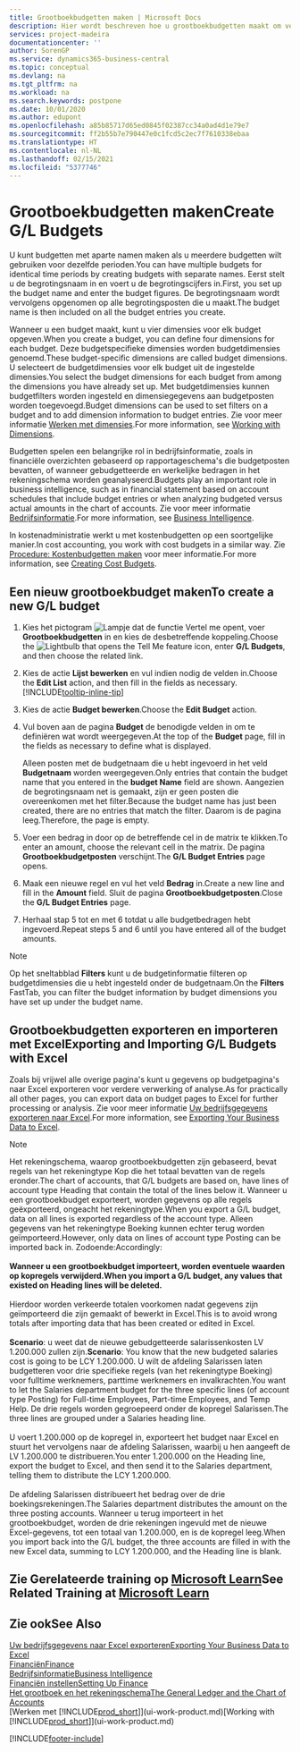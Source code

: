 ```yaml
---
title: Grootboekbudgetten maken | Microsoft Docs
description: Hier wordt beschreven hoe u grootboekbudgetten maakt om verschillende financiële activiteiten te prognosticeren en dimensies toewijst voor bedrijfsinformatiedoeleinden.
services: project-madeira
documentationcenter: ''
author: SorenGP
ms.service: dynamics365-business-central
ms.topic: conceptual
ms.devlang: na
ms.tgt_pltfrm: na
ms.workload: na
ms.search.keywords: postpone
ms.date: 10/01/2020
ms.author: edupont
ms.openlocfilehash: a85b85717d65ed0845f02387cc34a0ad4d1e79e7
ms.sourcegitcommit: ff2b55b7e790447e0c1fcd5c2ec7f7610338ebaa
ms.translationtype: HT
ms.contentlocale: nl-NL
ms.lasthandoff: 02/15/2021
ms.locfileid: "5377746"
---
```

# <a name="create-gl-budgets"></a><span data-ttu-id="885e7-103">Grootboekbudgetten maken</span><span class="sxs-lookup"><span data-stu-id="885e7-103">Create G/L Budgets</span></span>
<span data-ttu-id="885e7-104">U kunt budgetten met aparte namen maken als u meerdere budgetten wilt gebruiken voor dezelfde perioden.</span><span class="sxs-lookup"><span data-stu-id="885e7-104">You can have multiple budgets for identical time periods by creating budgets with separate names.</span></span> <span data-ttu-id="885e7-105">Eerst stelt u de begrotingsnaam in en voert u de begrotingscijfers in.</span><span class="sxs-lookup"><span data-stu-id="885e7-105">First, you set up the budget name and enter the budget figures.</span></span> <span data-ttu-id="885e7-106">De begrotingsnaam wordt vervolgens opgenomen op alle begrotingsposten die u maakt.</span><span class="sxs-lookup"><span data-stu-id="885e7-106">The budget name is then included on all the budget entries you create.</span></span>  

<span data-ttu-id="885e7-107">Wanneer u een budget maakt, kunt u vier dimensies voor elk budget opgeven.</span><span class="sxs-lookup"><span data-stu-id="885e7-107">When you create a budget, you can define four dimensions for each budget.</span></span> <span data-ttu-id="885e7-108">Deze budgetspecifieke dimensies worden budgetdimensies genoemd.</span><span class="sxs-lookup"><span data-stu-id="885e7-108">These budget-specific dimensions are called budget dimensions.</span></span> <span data-ttu-id="885e7-109">U selecteert de budgetdimensies voor elk budget uit de ingestelde dimensies.</span><span class="sxs-lookup"><span data-stu-id="885e7-109">You select the budget dimensions for each budget from among the dimensions you have already set up.</span></span> <span data-ttu-id="885e7-110">Met budgetdimensies kunnen budgetfilters worden ingesteld en dimensiegegevens aan budgetposten worden toegevoegd.</span><span class="sxs-lookup"><span data-stu-id="885e7-110">Budget dimensions can be used to set filters on a budget and to add dimension information to budget entries.</span></span> <span data-ttu-id="885e7-111">Zie voor meer informatie [Werken met dimensies](finance-dimensions.md).</span><span class="sxs-lookup"><span data-stu-id="885e7-111">For more information, see [Working with Dimensions](finance-dimensions.md).</span></span>

<span data-ttu-id="885e7-112">Budgetten spelen een belangrijke rol in bedrijfsinformatie, zoals in financiële overzichten gebaseerd op rapportageschema's die budgetposten bevatten, of wanneer gebudgetteerde en werkelijke bedragen in het rekeningschema worden geanalyseerd.</span><span class="sxs-lookup"><span data-stu-id="885e7-112">Budgets play an important role in business intelligence, such as in financial statement based on account schedules that include budget entries or when analyzing budgeted versus actual amounts in the chart of accounts.</span></span> <span data-ttu-id="885e7-113">Zie voor meer informatie [Bedrijfsinformatie](bi.md).</span><span class="sxs-lookup"><span data-stu-id="885e7-113">For more information, see [Business Intelligence](bi.md).</span></span>

<span data-ttu-id="885e7-114">In kostenadministratie werkt u met kostenbudgetten op een soortgelijke manier.</span><span class="sxs-lookup"><span data-stu-id="885e7-114">In cost accounting, you work with cost budgets in a similar way.</span></span> <span data-ttu-id="885e7-115">Zie [Procedure: Kostenbudgetten maken](finance-create-cost-budgets.md) voor meer informatie.</span><span class="sxs-lookup"><span data-stu-id="885e7-115">For more information, see [Creating Cost Budgets](finance-create-cost-budgets.md).</span></span>    

## <a name="to-create-a-new-gl-budget"></a><span data-ttu-id="885e7-116">Een nieuw grootboekbudget maken</span><span class="sxs-lookup"><span data-stu-id="885e7-116">To create a new G/L budget</span></span>  
1. <span data-ttu-id="885e7-117">Kies het pictogram ![Lampje dat de functie Vertel me opent](media/ui-search/search_small.png "Vertel me wat u wilt doen"), voer **Grootboekbudgetten** in en kies de desbetreffende koppeling.</span><span class="sxs-lookup"><span data-stu-id="885e7-117">Choose the ![Lightbulb that opens the Tell Me feature](media/ui-search/search_small.png "Tell me what you want to do") icon, enter **G/L Budgets**, and then choose the related link.</span></span>  
2. <span data-ttu-id="885e7-118">Kies de actie **Lijst bewerken** en vul indien nodig de velden in.</span><span class="sxs-lookup"><span data-stu-id="885e7-118">Choose the **Edit List** action, and then fill in the fields as necessary.</span></span> [!INCLUDE[tooltip-inline-tip](includes/tooltip-inline-tip_md.md)]  
3. <span data-ttu-id="885e7-119">Kies de actie **Budget bewerken**.</span><span class="sxs-lookup"><span data-stu-id="885e7-119">Choose the **Edit Budget** action.</span></span>
4. <span data-ttu-id="885e7-120">Vul boven aan de pagina **Budget** de benodigde velden in om te definiëren wat wordt weergegeven.</span><span class="sxs-lookup"><span data-stu-id="885e7-120">At the top of the **Budget** page, fill in the fields as necessary to define what is displayed.</span></span>  

    <span data-ttu-id="885e7-121">Alleen posten met de budgetnaam die u hebt ingevoerd in het veld **Budgetnaam** worden weergegeven.</span><span class="sxs-lookup"><span data-stu-id="885e7-121">Only entries that contain the budget name that you entered in the **budget Name** field are shown.</span></span> <span data-ttu-id="885e7-122">Aangezien de begrotingsnaam net is gemaakt, zijn er geen posten die overeenkomen met het filter.</span><span class="sxs-lookup"><span data-stu-id="885e7-122">Because the budget name has just been created, there are no entries that match the filter.</span></span> <span data-ttu-id="885e7-123">Daarom is de pagina leeg.</span><span class="sxs-lookup"><span data-stu-id="885e7-123">Therefore, the page is empty.</span></span>  
5. <span data-ttu-id="885e7-124">Voer een bedrag in door op de betreffende cel in de matrix te klikken.</span><span class="sxs-lookup"><span data-stu-id="885e7-124">To enter an amount, choose the relevant cell in the matrix.</span></span> <span data-ttu-id="885e7-125">De pagina **Grootboekbudgetposten** verschijnt.</span><span class="sxs-lookup"><span data-stu-id="885e7-125">The **G/L Budget Entries** page opens.</span></span>  
6. <span data-ttu-id="885e7-126">Maak een nieuwe regel en vul het veld **Bedrag** in.</span><span class="sxs-lookup"><span data-stu-id="885e7-126">Create a new line and fill in the **Amount** field.</span></span> <span data-ttu-id="885e7-127">Sluit de pagina **Grootboekbudgetposten**.</span><span class="sxs-lookup"><span data-stu-id="885e7-127">Close the **G/L Budget Entries** page.</span></span>  
7. <span data-ttu-id="885e7-128">Herhaal stap 5 tot en met 6 totdat u alle budgetbedragen hebt ingevoerd.</span><span class="sxs-lookup"><span data-stu-id="885e7-128">Repeat steps 5 and 6 until you have entered all of the budget amounts.</span></span>  

> [!NOTE]  
>  <span data-ttu-id="885e7-129">Op het sneltabblad **Filters** kunt u de budgetinformatie filteren op budgetdimensies die u hebt ingesteld onder de budgetnaam.</span><span class="sxs-lookup"><span data-stu-id="885e7-129">On the **Filters** FastTab, you can filter the budget information by budget dimensions you have set up under the budget name.</span></span>

## <a name="exporting-and-importing-gl-budgets-with-excel"></a><span data-ttu-id="885e7-130">Grootboekbudgetten exporteren en importeren met Excel</span><span class="sxs-lookup"><span data-stu-id="885e7-130">Exporting and Importing G/L Budgets with Excel</span></span>
<span data-ttu-id="885e7-131">Zoals bij vrijwel alle overige pagina's kunt u gegevens op budgetpagina's naar Excel exporteren voor verdere verwerking of analyse.</span><span class="sxs-lookup"><span data-stu-id="885e7-131">As for practically all other pages, you can export data on budget pages to Excel for further processing or analysis.</span></span> <span data-ttu-id="885e7-132">Zie voor meer informatie [Uw bedrijfsgegevens exporteren naar Excel](about-export-data.md).</span><span class="sxs-lookup"><span data-stu-id="885e7-132">For more information, see [Exporting Your Business Data to Excel](about-export-data.md).</span></span>

> [!NOTE]
> <span data-ttu-id="885e7-133">Het rekeningschema, waarop grootboekbudgetten zijn gebaseerd, bevat regels van het rekeningtype Kop die het totaal bevatten van de regels eronder.</span><span class="sxs-lookup"><span data-stu-id="885e7-133">The chart of accounts, that G/L budgets are based on, have lines of account type Heading that contain the total of the lines below it.</span></span> <span data-ttu-id="885e7-134">Wanneer u een grootboekbudget exporteert, worden gegevens op alle regels geëxporteerd, ongeacht het rekeningtype.</span><span class="sxs-lookup"><span data-stu-id="885e7-134">When you export a G/L budget, data on all lines is exported regardless of the account type.</span></span> <span data-ttu-id="885e7-135">Alleen gegevens van het rekeningtype Boeking kunnen echter terug worden geïmporteerd.</span><span class="sxs-lookup"><span data-stu-id="885e7-135">However, only data on lines of account type Posting can be imported back in.</span></span> <span data-ttu-id="885e7-136">Zodoende:</span><span class="sxs-lookup"><span data-stu-id="885e7-136">Accordingly:</span></span> <br /><br /> <span data-ttu-id="885e7-137">**Wanneer u een grootboekbudget importeert, worden eventuele waarden op kopregels verwijderd.**</span><span class="sxs-lookup"><span data-stu-id="885e7-137">**When you import a G/L budget, any values that existed on Heading lines will be deleted.**</span></span> <br /><br /> <span data-ttu-id="885e7-138">Hierdoor worden verkeerde totalen voorkomen nadat gegevens zijn geïmporteerd die zijn gemaakt of bewerkt in Excel.</span><span class="sxs-lookup"><span data-stu-id="885e7-138">This is to avoid wrong totals after importing data that has been created or edited in Excel.</span></span><br /><br /> <span data-ttu-id="885e7-139">**Scenario**: u weet dat de nieuwe gebudgetteerde salarissenkosten LV 1.200.000 zullen zijn.</span><span class="sxs-lookup"><span data-stu-id="885e7-139">**Scenario**: You know that the new budgeted salaries cost is going to be LCY 1.200.000.</span></span> <span data-ttu-id="885e7-140">U wilt de afdeling Salarissen laten budgetteren voor drie specifieke regels (van het rekeningtype Boeking) voor fulltime werknemers, parttime werknemers en invalkrachten.</span><span class="sxs-lookup"><span data-stu-id="885e7-140">You want to let the Salaries department budget for the three specific lines (of account type Posting) for Full-time Employees, Part-time Employees, and Temp Help.</span></span> <span data-ttu-id="885e7-141">De drie regels worden gegroepeerd onder de kopregel Salarissen.</span><span class="sxs-lookup"><span data-stu-id="885e7-141">The three lines are grouped under a Salaries heading line.</span></span><br /><br /><span data-ttu-id="885e7-142">U voert 1.200.000 op de kopregel in, exporteert het budget naar Excel en stuurt het vervolgens naar de afdeling Salarissen, waarbij u hen aangeeft de LV 1.200.000 te distribueren.</span><span class="sxs-lookup"><span data-stu-id="885e7-142">You enter 1.200.000 on the Heading line, export the budget to Excel, and then send it to the Salaries department, telling them to distribute the LCY 1.200.000.</span></span><br /><br /> <span data-ttu-id="885e7-143">De afdeling Salarissen distribueert het bedrag over de drie boekingsrekeningen.</span><span class="sxs-lookup"><span data-stu-id="885e7-143">The Salaries department distributes the amount on the three posting accounts.</span></span> <span data-ttu-id="885e7-144">Wanneer u terug importeert in het grootboekbudget, worden de drie rekeningen ingevuld met de nieuwe Excel-gegevens, tot een totaal van 1.200.000, en is de kopregel leeg.</span><span class="sxs-lookup"><span data-stu-id="885e7-144">When you import back into the G/L budget, the three accounts are filled in with the new Excel data, summing to LCY 1.200.000, and the Heading line is blank.</span></span>

## <a name="see-related-training-at-microsoft-learn"></a><span data-ttu-id="885e7-145">Zie Gerelateerde training op [Microsoft Learn](/learn/modules/budgets-exchange-rates-dynamics-365-business-central/index)</span><span class="sxs-lookup"><span data-stu-id="885e7-145">See Related Training at [Microsoft Learn](/learn/modules/budgets-exchange-rates-dynamics-365-business-central/index)</span></span>

## <a name="see-also"></a><span data-ttu-id="885e7-146">Zie ook</span><span class="sxs-lookup"><span data-stu-id="885e7-146">See Also</span></span>
[<span data-ttu-id="885e7-147">Uw bedrijfsgegevens naar Excel exporteren</span><span class="sxs-lookup"><span data-stu-id="885e7-147">Exporting Your Business Data to Excel</span></span>](about-export-data.md)  
[<span data-ttu-id="885e7-148">Financiën</span><span class="sxs-lookup"><span data-stu-id="885e7-148">Finance</span></span>](finance.md)  
[<span data-ttu-id="885e7-149">Bedrijfsinformatie</span><span class="sxs-lookup"><span data-stu-id="885e7-149">Business Intelligence</span></span>](bi.md)  
[<span data-ttu-id="885e7-150">Financiën instellen</span><span class="sxs-lookup"><span data-stu-id="885e7-150">Setting Up Finance</span></span>](finance-setup-finance.md)  
[<span data-ttu-id="885e7-151">Het grootboek en het rekeningschema</span><span class="sxs-lookup"><span data-stu-id="885e7-151">The General Ledger and the Chart of Accounts</span></span>](finance-general-ledger.md)  
<span data-ttu-id="885e7-152">[Werken met [!INCLUDE[prod_short](includes/prod_short.md)]](ui-work-product.md)</span><span class="sxs-lookup"><span data-stu-id="885e7-152">[Working with [!INCLUDE[prod_short](includes/prod_short.md)]](ui-work-product.md)</span></span>  


[!INCLUDE[footer-include](includes/footer-banner.md)]